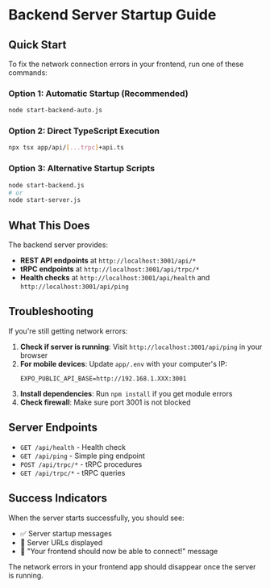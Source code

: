 # Backend Server Startup Guide

## Quick Start

To fix the network connection errors in your frontend, run one of these commands:

### Option 1: Automatic Startup (Recommended)
```bash
node start-backend-auto.js
```

### Option 2: Direct TypeScript Execution
```bash
npx tsx app/api/[...trpc]+api.ts
```

### Option 3: Alternative Startup Scripts
```bash
node start-backend.js
# or
node start-server.js
```

## What This Does

The backend server provides:
- **REST API endpoints** at `http://localhost:3001/api/*`
- **tRPC endpoints** at `http://localhost:3001/api/trpc/*`
- **Health checks** at `http://localhost:3001/api/health` and `http://localhost:3001/api/ping`

## Troubleshooting

If you're still getting network errors:

1. **Check if server is running**: Visit `http://localhost:3001/api/ping` in your browser
2. **For mobile devices**: Update `app/.env` with your computer's IP:
   ```
   EXPO_PUBLIC_API_BASE=http://192.168.1.XXX:3001
   ```
3. **Install dependencies**: Run `npm install` if you get module errors
4. **Check firewall**: Make sure port 3001 is not blocked

## Server Endpoints

- `GET /api/health` - Health check
- `GET /api/ping` - Simple ping endpoint  
- `POST /api/trpc/*` - tRPC procedures
- `GET /api/trpc/*` - tRPC queries

## Success Indicators

When the server starts successfully, you should see:
- ✅ Server startup messages
- 📍 Server URLs displayed
- 🎉 "Your frontend should now be able to connect!" message

The network errors in your frontend app should disappear once the server is running.